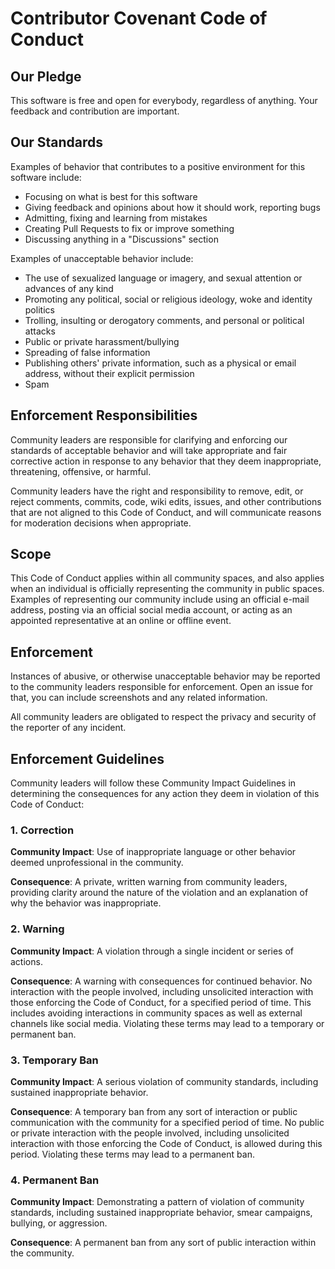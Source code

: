 # Contributor Covenant Code of Conduct

## Our Pledge

This software is free and open for everybody, regardless of anything.
Your feedback and contribution are important.

## Our Standards

Examples of behavior that contributes to a positive environment for this software include:

* Focusing on what is best for this software
* Giving feedback and opinions about how it should work, reporting bugs
* Admitting, fixing and learning from mistakes
* Creating Pull Requests to fix or improve something
* Discussing anything in a "Discussions" section

Examples of unacceptable behavior include:

* The use of sexualized language or imagery, and sexual attention or
  advances of any kind
* Promoting any political, social or religious ideology, woke and identity politics
* Trolling, insulting or derogatory comments, and personal or political attacks
* Public or private harassment/bullying
* Spreading of false information
* Publishing others' private information, such as a physical or email
  address, without their explicit permission
* Spam

## Enforcement Responsibilities

Community leaders are responsible for clarifying and enforcing our standards of
acceptable behavior and will take appropriate and fair corrective action in
response to any behavior that they deem inappropriate, threatening, offensive,
or harmful.

Community leaders have the right and responsibility to remove, edit, or reject
comments, commits, code, wiki edits, issues, and other contributions that are
not aligned to this Code of Conduct, and will communicate reasons for moderation
decisions when appropriate.

## Scope

This Code of Conduct applies within all community spaces, and also applies when
an individual is officially representing the community in public spaces.
Examples of representing our community include using an official e-mail address,
posting via an official social media account, or acting as an appointed
representative at an online or offline event.

## Enforcement

Instances of abusive, or otherwise unacceptable behavior may be
reported to the community leaders responsible for enforcement.
Open an issue for that, you can include screenshots and any related information.

All community leaders are obligated to respect the privacy and security of the
reporter of any incident.

## Enforcement Guidelines

Community leaders will follow these Community Impact Guidelines in determining
the consequences for any action they deem in violation of this Code of Conduct:

### 1. Correction

**Community Impact**: Use of inappropriate language or other behavior deemed
unprofessional in the community.

**Consequence**: A private, written warning from community leaders, providing
clarity around the nature of the violation and an explanation of why the
behavior was inappropriate.

### 2. Warning

**Community Impact**: A violation through a single incident or series
of actions.

**Consequence**: A warning with consequences for continued behavior. No
interaction with the people involved, including unsolicited interaction with
those enforcing the Code of Conduct, for a specified period of time. This
includes avoiding interactions in community spaces as well as external channels
like social media. Violating these terms may lead to a temporary or
permanent ban.

### 3. Temporary Ban

**Community Impact**: A serious violation of community standards, including
sustained inappropriate behavior.

**Consequence**: A temporary ban from any sort of interaction or public
communication with the community for a specified period of time. No public or
private interaction with the people involved, including unsolicited interaction
with those enforcing the Code of Conduct, is allowed during this period.
Violating these terms may lead to a permanent ban.

### 4. Permanent Ban

**Community Impact**: Demonstrating a pattern of violation of community
standards, including sustained inappropriate behavior, smear campaigns, bullying, or aggression.

**Consequence**: A permanent ban from any sort of public interaction within
the community.
